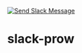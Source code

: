 [![Send Slack Message](https://github.com/srivickynesh/slack-prow/actions/workflows/slack-message.yml/badge.svg)](https://github.com/srivickynesh/slack-prow/actions/workflows/slack-message.yml)
# slack-prow
